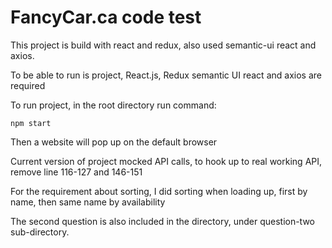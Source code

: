 # FancyCar.ca code test

This project is build with react and redux, also used semantic-ui react and axios.

To be able to run is project, React.js, Redux semantic UI react and axios are required

To run project, in the root directory run command:
```
npm start
```
Then a website will pop up on the default browser

Current version of project mocked API calls, to hook up to real working API, remove line 116-127 and 146-151

For the requirement about sorting, I did sorting when loading up, first by name, then same name by availability

The second question is also included in the directory, under question-two sub-directory.
